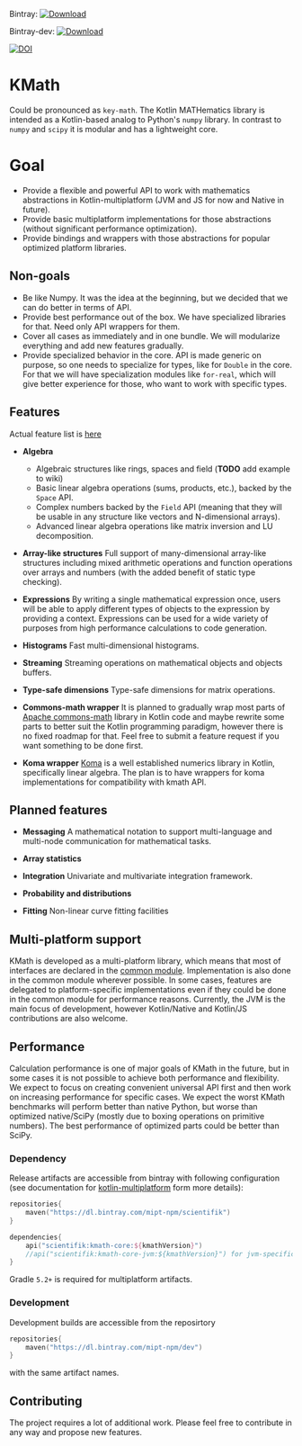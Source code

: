 Bintray: [ ![Download](https://api.bintray.com/packages/mipt-npm/scientifik/kmath-core/images/download.svg) ](https://bintray.com/mipt-npm/scientifik/kmath-core/_latestVersion)

Bintray-dev: [ ![Download](https://api.bintray.com/packages/mipt-npm/dev/kmath-core/images/download.svg) ](https://bintray.com/mipt-npm/scientifik/kmath-core/_latestVersion)

[![DOI](https://zenodo.org/badge/129486382.svg)](https://zenodo.org/badge/latestdoi/129486382)

# KMath
Could be pronounced as `key-math`.
The Kotlin MATHematics library is intended as a Kotlin-based analog to Python's `numpy` library. In contrast to `numpy` and `scipy` it is modular and has a lightweight core.

# Goal
* Provide a flexible and powerful API to work with mathematics abstractions in Kotlin-multiplatform (JVM and JS for now and Native in future). 
* Provide basic multiplatform implementations for those abstractions (without significant performance optimization).
* Provide bindings and wrappers with those abstractions for popular optimized platform libraries.

## Non-goals
* Be like Numpy. It was the idea at the beginning, but we decided that we can do better in terms of API.
* Provide best performance out of the box. We have specialized libraries for that. Need only API wrappers for them.
* Cover all cases as immediately and in one bundle. We will modularize everything and add new features gradually.
* Provide specialized behavior in the core. API is made generic on purpose, so one needs to specialize for types, like for `Double` in the core. For that we will have specialization modules like `for-real`, which will give better experience for those, who want to work with specific types.

## Features

Actual feature list is [here](doc/features.md)

* **Algebra**
    * Algebraic structures like rings, spaces and field (**TODO** add example to wiki)
    * Basic linear algebra operations (sums, products, etc.), backed by the `Space` API.
    * Complex numbers backed by the `Field` API (meaning that they will be usable in any structure like vectors and N-dimensional arrays).
    * Advanced linear algebra operations like matrix inversion and LU decomposition.

* **Array-like structures** Full support of many-dimensional array-like structures 
including mixed arithmetic operations and function operations over arrays and numbers (with the added benefit of static type checking).

* **Expressions** By writing a single mathematical expression
once, users will be able to apply different types of objects to the expression by providing a context. Expressions
can be used for a wide variety of purposes from high performance calculations to code generation.

* **Histograms** Fast multi-dimensional histograms.

* **Streaming** Streaming operations on mathematical objects and objects buffers.

* **Type-safe dimensions** Type-safe dimensions for matrix operations.

* **Commons-math wrapper** It is planned to gradually wrap most parts of [Apache commons-math](http://commons.apache.org/proper/commons-math/)
                           library in Kotlin code and maybe rewrite some parts to better suit the Kotlin programming paradigm, however there is no fixed roadmap for that. Feel free
                           to submit a feature request if you want something to be done first.
                           
* **Koma wrapper** [Koma](https://github.com/kyonifer/koma) is a well established numerics library in Kotlin, specifically linear algebra.
The plan is to have wrappers for koma implementations for compatibility with kmath API.

## Planned features

* **Messaging** A mathematical notation to support multi-language and multi-node communication for mathematical tasks.

* **Array statistics** 

* **Integration** Univariate and multivariate integration framework.

* **Probability and distributions**

* **Fitting** Non-linear curve fitting facilities

## Multi-platform support

KMath is developed as a multi-platform library, which means that most of interfaces are declared in the [common module](kmath-core/src/commonMain). Implementation is also done in the common module wherever possible. In some cases, features are delegated to platform-specific implementations even if they could be done in the common module for performance reasons. Currently, the JVM is the main focus of development, however Kotlin/Native and Kotlin/JS contributions are also welcome.

## Performance

Calculation performance is one of major goals of KMath in the future, but in some cases it is not possible to achieve both performance and flexibility. We expect to focus on creating convenient universal API first and then work on increasing performance for specific cases. We expect the worst KMath benchmarks will perform better than native Python, but worse than optimized native/SciPy (mostly due to boxing operations on primitive numbers). The best performance of optimized parts could be better than SciPy.

### Dependency

Release artifacts are accessible from bintray with following configuration (see documentation for [kotlin-multiplatform](https://kotlinlang.org/docs/reference/multiplatform.html) form more details):

```kotlin
repositories{
    maven("https://dl.bintray.com/mipt-npm/scientifik")
}

dependencies{
    api("scientifik:kmath-core:${kmathVersion}")
    //api("scientifik:kmath-core-jvm:${kmathVersion}") for jvm-specific version
}
```

Gradle `5.2+` is required for multiplatform artifacts.

### Development

Development builds are accessible from the reposirtory 
```kotlin
repositories{
    maven("https://dl.bintray.com/mipt-npm/dev")
}
```
with the same artifact names.

## Contributing

The project requires a lot of additional work. Please feel free to contribute in any way and propose new features.
